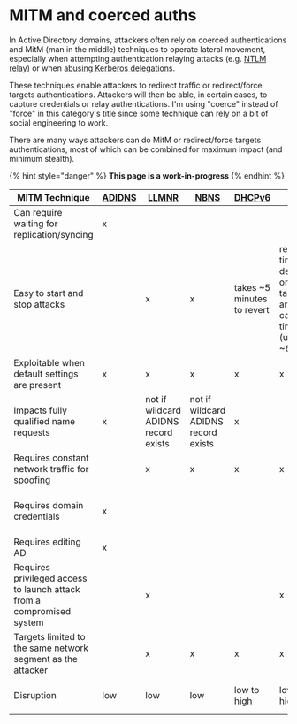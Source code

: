 # MITM and coerced auths

In Active Directory domains, attackers often rely on coerced authentications and MitM (man in the middle) techniques to operate lateral movement, especially when attempting authentication relaying attacks (e.g. [NTLM relay](../ntlm/relay.md)) or when [abusing Kerberos delegations](../kerberos/delegations/).

These techniques enable attackers to redirect traffic or redirect/force targets authentications. Attackers will then be able, in certain cases, to capture credentials or relay authentications. I'm using "coerce" instead of "force" in this category's title since some technique can rely on a bit of social engineering to work.

There are many ways attackers can do MitM or redirect/force targets authentications, most of which can be combined for maximum impact (and minimum stealth).

{% hint style="danger" %}
**This page is a work-in-progress**
{% endhint %}

| MITM Technique                                                        | [ADIDNS](adidns-spoofing.md) | [LLMNR](llmnr-nbtns-mdns-spoofing.md) | [NBNS](../../../a-d/recon/network/nbt-ns.md) | [DHCPv6](dhcpv6-spoofing.md) | [ARP](arp-poisoning.md)                                            | [DNS](dns-spoofing.md) | [WPAD](wpad-spoofing.md) | [PrinterBug](ms-rprn.md) | [PrivExchange](pushsubscription-abuse.md) |
| --------------------------------------------------------------------- | ---------------------------- | ------------------------------------- | -------------------------------------------- | ---------------------------- | ------------------------------------------------------------------ | ---------------------- | ------------------------ | ------------------------ | ----------------------------------------- |
| Can require waiting for replication/syncing                           | x                            |                                       |                                              |                              |                                                                    |                        |                          |                          |                                           |
| Easy to start and stop attacks                                        |                              | x                                     | x                                            | takes \~5 minutes to revert  | revert time depends on targets arp cache timeout (usually \~60 sec | x                      | x                        | x                        | x                                         |
| Exploitable when default settings are present                         | x                            | x                                     | x                                            | x                            | x                                                                  | x                      | x                        | x                        | up to 2019                                |
| Impacts fully qualified name requests                                 | x                            | not if wildcard ADIDNS record exists  | not if wildcard ADIDNS record exists         | x                            |                                                                    | x                      |                          |                          |                                           |
| Requires constant network traffic for spoofing                        |                              | x                                     | x                                            | x                            | x                                                                  | x                      | x                        |                          |                                           |
| Requires domain credentials                                           | x                            |                                       |                                              |                              |                                                                    |                        |                          | x                        | requires emails-capable account           |
| Requires editing AD                                                   | x                            |                                       |                                              |                              |                                                                    |                        |                          |                          |                                           |
| Requires privileged access to launch attack from a compromised system |                              | x                                     |                                              |                              | x                                                                  | x                      |                          |                          |                                           |
| Targets limited to the same network segment as the attacker           |                              | x                                     | x                                            | x                            | x                                                                  |                        |                          | x                        | x                                         |
| Disruption                                                            | low                          | low                                   | low                                          | low to high                  | low to high                                                        | low to high            | low to high              | none                     | none                                      |
